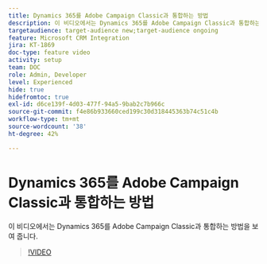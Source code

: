 ```yaml
---
title: Dynamics 365를 Adobe Campaign Classic과 통합하는 방법
description: 이 비디오에서는 Dynamics 365를 Adobe Campaign Classic과 통합하는 방법을 보여 줍니다.
targetaudience: target-audience new;target-audience ongoing
feature: Microsoft CRM Integration
jira: KT-1869
doc-type: feature video
activity: setup
team: DOC
role: Admin, Developer
level: Experienced
hide: true
hidefromtoc: true
exl-id: d6ce139f-4d03-477f-94a5-9bab2c7b966c
source-git-commit: f4e86b933660ced199c30d318445363b74c51c4b
workflow-type: tm+mt
source-wordcount: '38'
ht-degree: 42%

---
```


# Dynamics 365를 Adobe Campaign Classic과 통합하는 방법

이 비디오에서는 Dynamics 365를 Adobe Campaign Classic과 통합하는 방법을 보여 줍니다.

>[!VIDEO](https://video.tv.adobe.com/v/23837?quality=12&learn=on)
